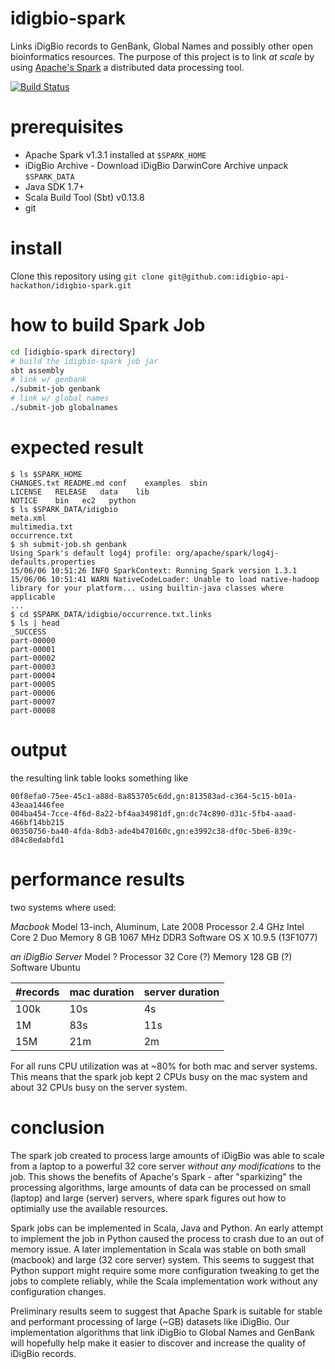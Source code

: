 # idigbio-spark
Links iDigBio records to GenBank, Global Names and possibly other open bioinformatics resources. The purpose of this project is to link _at scale_ by using [Apache's Spark](http://spark.apache.org) a distributed data processing tool. 

[![Build Status](https://travis-ci.org/idigbio-api-hackathon/idigbio-spark.svg?branch=master)](https://travis-ci.org/idigbio-api-hackathon/idigbio-spark)

# prerequisites
 * Apache Spark v1.3.1 installed at ```$SPARK_HOME```
 * iDigBio Archive - Download iDigBio DarwinCore Archive unpack ```$SPARK_DATA```
 * Java SDK 1.7+ 
 * Scala Build Tool (Sbt) v0.13.8
 * git 

# install
Clone this repository using ```git clone git@github.com:idigbio-api-hackathon/idigbio-spark.git``` 

# how to build Spark Job
```sh
cd [idigbio-spark directory]
# build the idigbio-spark job jar
sbt assembly
# link w/ genbank
./submit-job genbank
# link w/ global names
./submit-job globalnames
```

# expected result
```
$ ls $SPARK_HOME 
CHANGES.txt README.md conf    examples  sbin
LICENSE   RELEASE   data    lib
NOTICE    bin   ec2   python
$ ls $SPARK_DATA/idigbio
meta.xml
multimedia.txt
occurrence.txt
$ sh submit-job.sh genbank
Using Spark's default log4j profile: org/apache/spark/log4j-defaults.properties
15/06/06 10:51:26 INFO SparkContext: Running Spark version 1.3.1
15/06/06 10:51:41 WARN NativeCodeLoader: Unable to load native-hadoop library for your platform... using builtin-java classes where applicable
...
$ cd $SPARK_DATA/idigbio/occurrence.txt.links
$ ls | head
_SUCCESS
part-00000
part-00001
part-00002
part-00003
part-00004
part-00005
part-00006
part-00007
part-00008
```

# output
the resulting link table looks something like

```
00f8efa0-75ee-45c1-a88d-8a853705c6dd,gn:813583ad-c364-5c15-b01a-43eaa1446fee
004ba454-7cce-4f6d-8a22-bf4aa34981df,gn:dc74c890-d31c-5fb4-aaad-466bf14bb215
00350756-ba40-4fda-8db3-ade4b470160c,gn:e3992c38-df0c-5be6-839c-d84c8edabfd1
```

# performance results 
two systems where used: 

*Macbook* 
Model 13-inch, Aluminum, Late 2008
Processor  2.4 GHz Intel Core 2 Duo
Memory  8 GB 1067 MHz DDR3
Software  OS X 10.9.5 (13F1077)

*an iDigBio Server*
Model ?
Processor  32 Core (?)
Memory  128 GB (?)
Software  Ubuntu

 #records | mac duration | server duration 
 --- | --- | ---
 100k | 10s | 4s 
 1M | 83s | 11s
 15M | 21m | 2m

For all runs CPU utilization was at ~80% for both mac and server systems. This means that the spark job kept 2 CPUs busy on the mac system and about 32 CPUs busy on the server system.

# conclusion
The spark job created to process large amounts of iDigBio was able to scale from a laptop to a powerful 32 core server _without any modifications_ to the job. This shows the benefits of Apache's Spark - after "sparkizing" the processing algorithms, large amounts of data can be processed on small (laptop) and large (server) servers, where spark figures out how to optimially use the available resources.

Spark jobs can be implemented in Scala, Java and Python. An early attempt to implement the job in Python caused the process to crash due to an out of memory issue. A later implementation in Scala was stable on both small (macbook) and large (32 core server) system. This seems to suggest that Python support might require some more configuration tweaking to get the jobs to complete reliably, while the Scala implementation work without any configuration changes. 

Preliminary results seem to suggest that Apache Spark is suitable for stable and performant processing of large (~GB) datasets like iDigBio. Our implementation algorithms that link iDigBio to Global Names and GenBank will hopefully help make it easier to discover and increase the quality of iDigBio records. 
